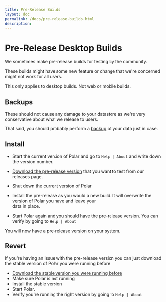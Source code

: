 ```yaml
---
title: Pre-Release Builds
layout: doc
permalink: /docs/pre-release-builds.html
description:  
---
```


# Pre-Release Desktop Builds

We sometimes make pre-release builds for testing by the community. 

These builds might have some new feature or change that we're concerned might not work for all users.

This only applies to desktop builds.  Not web or mobile builds.

## Backups

These should not cause any damage to your datastore as we're very conservative about what we release to users.

That said, you should probably perform a [backup](/docs/backups.html) of your data just in case.

## Install

 - Start the current version of Polar and go to ```Help | About``` and write down the version number.

 - [Download the pre-release version](https://github.com/burtonator/polar-bookshelf/releases) that you want to test from our releases page.

 - Shut down the current version of Polar
 
 - Install the pre-release as you would a new build.  It will overwrite the version of Polar you have and leave your  
   data in place.
 
 - Start Polar again and you should have the pre-release version.  You can verify by going to ```Help | About```
 
You will now have a pre-release version on your system.

## Revert

If you're having an issue with the pre-release version you can just download the stable version of Polar you were 
running before. 

 - [Download the stable version you were running before](https://github.com/burtonator/polar-bookshelf/releases)
 - Make sure Polar is not running
 - Install the stable version
 - Start Polar.
 - Verify you're running the right version by going to ```Help | About``` 

